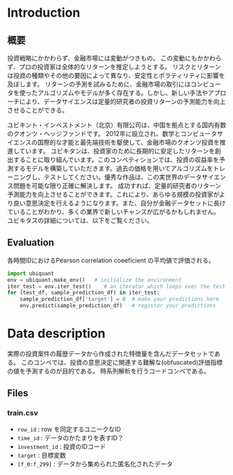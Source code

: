 # Introduction

## 概要

投資戦略にかかわらず、金融市場には変動がつきもの。
この変動にもかかわらず、プロの投資家は全体的なリターンを推定しようとする。
リスクとリターンは投資の種類やその他の要因によって異なり、安定性とボラティリティに影響を及ぼします。
リターンの予測を試みるために、金融市場の取引にはコンピュータを使ったアルゴリズムやモデルが多く存在する。しかし、新しい手法やアプローチにより、データサイエンスは定量的研究者の投資リターンの予測能力を向上させることができる。

ユビキント・インベストメント（北京）有限公司は、中国を拠点とする国内有数のクオンツ・ヘッジファンドです。
2012年に設立され、数学とコンピュータサイエンスの国際的な才能と最先端技術を駆使して、金融市場のクオンツ投資を推進しています。
ユビキタンは、投資家のために長期的に安定したリターンを創出することに取り組んでいます。このコンペティションでは、投資の収益率を予測するモデルを構築していただきます。過去の価格を用いてアルゴリズムをトレーニングし、テストしてください。優秀な作品は、この実世界のデータサイエンス問題を可能な限り正確に解決します。 成功すれば、定量的研究者のリターン予測能力を向上させることができます。これにより、あらゆる規模の投資家がより良い意思決定を行えるようになります。また、自分が金融データセットに長けていることがわかり、多くの業界で新しいチャンスが広がるかもしれません。 ユビキタスの詳細については、以下をご覧ください。

## Evaluation

各時間IDにおけるPearson correlation coeeficient の平均値で評価される。

```python
import ubiquant
env = ubiquant.make_env()   # initialize the environment
iter_test = env.iter_test()    # an iterator which loops over the test set and sample submission
for (test_df, sample_prediction_df) in iter_test:
    sample_prediction_df['target'] = 0  # make your predictions here
    env.predict(sample_prediction_df)   # register your predictions
```

# Data description

実際の投資案件の履歴データから作成された特徴量を含んだデータセットである。
このコンペでは、投資の意思決定に関連する難解な(obfuscated)評価指標の値を予測するのが目的である。
時系列解析を行うコードコンペである。

## Files
### train.csv

- `row_id` : row を同定するユニークなID
- `time_id` : データのかたまりを表すID？ 
- `investment_id` : 投資のIDコード
- `target` : 目標変数
- `[f_0:f_299]` : データから集められた匿名化されたデータ


